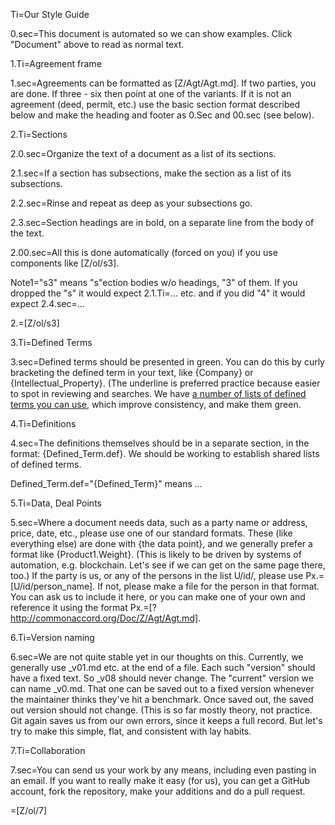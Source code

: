 Ti=Our Style Guide

0.sec=This document is automated so we can show examples.  Click "Document" above to read as normal text.

1.Ti=Agreement frame

1.sec=Agreements can be formatted as [Z/Agt/Agt.md].  If two parties, you are done.  If three - six then point at one of the variants.  If it is not an agreement (deed, permit, etc.) use the basic section format described below and make the heading and footer as 0.Sec and 00.sec (see below).  

2.Ti=Sections

2.0.sec=Organize the text of a document as a list of its sections. 

2.1.sec=If a section has subsections, make the section as a list of its subsections.

2.2.sec=Rinse and repeat as deep as your subsections go.

2.3.sec=Section headings are in bold, on a separate line from the body of the text.

2.00.sec=All this is done automatically (forced on you) if you use components like [Z/ol/s3].

Note1="s3" means "s"ection bodies w/o headings, "3" of them. If you dropped the "s" it would expect 2.1.Ti=... etc. and if you did "4" it would expect 2.4.sec=... 

2.=[Z/ol/s3]

3.Ti=Defined Terms

3.sec=Defined terms should be presented in green.  You can do this by curly bracketing the defined term in your text, like {Company} or {Intellectual_Property}.  (The underline is preferred practice because easier to spot in reviewing and searches.  We have <a href="https://github.com/CommonAccord/Cmacc-Org/search?utf8=%E2%9C%93&q=S/%3Cfont%20color=%22green%22%3E">a number of lists of defined terms you can use</a>, which improve consistency, and make them green.  

4.Ti=Definitions

4.sec=The definitions themselves should be in a separate section, in the format:  {Defined_Term.def}.  We should be working to establish shared lists of defined terms. 

Defined_Term.def="{Defined_Term}" means ...

5.Ti=Data, Deal Points
 
5.sec=Where a document needs data, such as a party name or address, price, date, etc., please use one of our standard formats.  These (like everything else) are done with {the data point}, and we generally prefer a format like {Product1.Weight}. (This is likely to be driven by systems of automation, e.g. blockchain. Let's see if we can get on the same page there, too.)  If the party is us, or any of the persons in the list U/id/, please use Px.=[U/id/person_name].  If not, please make a file for the person in that format.  You can ask us to include it here, or you can make one of your own and reference it using the format Px.=[?http://commonaccord.org/Doc/Z/Agt/Agt.md].

6.Ti=Version naming

6.sec=We are not quite stable yet in our thoughts on this.  Currently, we generally use _v01.md etc. at the end of a file.  Each such "version" should have a fixed text.  So _v08 should never change. The "current" version we can name _v0.md.  That one can be saved out to a fixed version whenever the maintainer thinks they've hit a benchmark.  Once saved out, the saved out version should not change.  (This is so far mostly theory, not practice.  Git again saves us from our own errors, since it keeps a full record.  But let's try to make this simple, flat, and consistent with lay habits.

7.Ti=Collaboration

7.sec=You can send us your work by any means, including even pasting in an email.  If you want to really make it easy (for us), you can get a GitHub account, fork the repository, make your additions and do a pull request. 

=[Z/ol/7]
